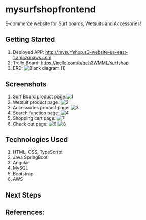 # mysurfshopfrontend
E-commerce website for Surf boards, Wetsuits and Accessories!

## Getting Started
1. Deployed APP: http://mysurfshop.s3-website-us-east-1.amazonaws.com
2. Trello Board: https://trello.com/b/qch3WMML/surfshop
3. ERD: ![Blank diagram (1)](https://user-images.githubusercontent.com/96930550/155052536-639beec8-e8c8-46df-898e-91cab1f69336.png)



## Screenshots
1. Surf Board product page:![1](https://user-images.githubusercontent.com/96930550/155052825-4d75bfb5-f48e-4533-b406-d3de29b5fbb4.PNG)
2. Wetsuit product page: ![2](https://user-images.githubusercontent.com/96930550/155052938-b9e1cad3-9687-4725-a64d-19aa9789b8c6.PNG)
3. Accessories product page: ![3](https://user-images.githubusercontent.com/96930550/155053041-7ac928a4-a236-4b49-be0f-dc542c909a13.PNG)
4. Search function page: ![4](https://user-images.githubusercontent.com/96930550/155053149-0dff2fcd-870e-4a25-9dab-0426094bc556.PNG)
5. Shopping cart page: ![7](https://user-images.githubusercontent.com/96930550/155053427-02c76318-478f-4c94-a784-00540635842b.PNG)
6. Check out page: ![6](https://user-images.githubusercontent.com/96930550/155053299-d5a3f8fc-d2dc-4bf4-8c37-08aafd585095.PNG) ![8](https://user-images.githubusercontent.com/96930550/155053534-e9c86fe0-5b46-4a4d-8837-e652472e710a.PNG)

## Technologies Used
1. HTML, CSS, TypeScript
2. Java SpringBoot
3. Angular
4. MySQL
5. Bootstrap
6. AWS

## Next Steps

## References:
